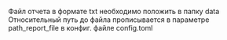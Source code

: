 Файл отчета в формате txt необходимо положить в папку data
Относительный путь до файла прописывается в параметре path_report_file в конфиг. файле config.toml